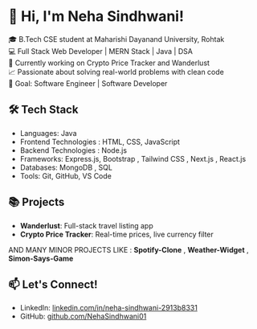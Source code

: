 # 👋 Hi, I'm Neha Sindhwani!

🎓 B.Tech CSE student at Maharishi Dayanand University, Rohtak  
💻 Full Stack Web Developer | MERN Stack | Java | DSA  
🚀 Currently working on Crypto Price Tracker and Wanderlust  
📈 Passionate about solving real-world problems with clean code  
🌟 Goal: Software Engineer | Software Developer

## 🛠️ Tech Stack
- Languages: Java
- Frontend Technologies : HTML, CSS, JavaScript
- Backend Technologies : Node.js
- Frameworks: Express.js, Bootstrap , Tailwind CSS , Next.js , React.js
- Databases: MongoDB , SQL
- Tools: Git, GitHub, VS Code

## 📚 Projects
- **Wanderlust**: Full-stack travel listing app
- **Crypto Price Tracker**: Real-time prices, live currency filter

AND MANY MINOR PROJECTS LIKE : **Spotify-Clone** , **Weather-Widget** , **Simon-Says-Game**

## 📫 Let's Connect!
- LinkedIn: [linkedin.com/in/neha-sindhwani-2913b8331](https://www.linkedin.com/in/neha-sindhwani-2913b8331/)
- GitHub: [github.com/NehaSindhwani01](https://github.com/NehaSindhwani01)



